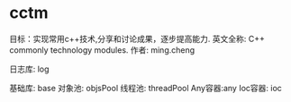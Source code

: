 # cctm

目标：实现常用c++技术,分享和讨论成果，逐步提高能力.
英文全称: C++ commonly technology modules.
作者: ming.cheng

日志库: log

基础库: base
    对象池: objsPool
    线程池: threadPool
    Any容器:any
    Ioc容器: ioc
    
    

